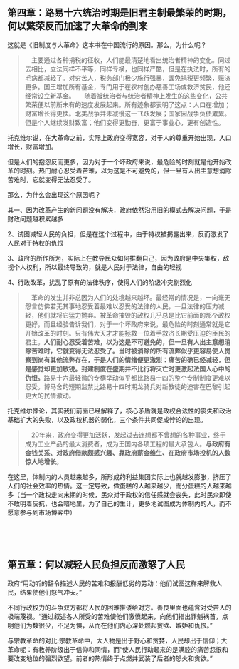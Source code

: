 <h2>第四章：路易十六统治时期是旧君主制最繁荣的时期，何以繁荣反而加速了大革命的到来</h2><p data-pid="grzLaEMP">这就是《旧制度与大革命》这本书在中国流行的原因。那么，为什么呢？</p><blockquote data-pid="HrbtzjaG">　主要通过各种捐税的征收，人们能最清楚地看出统治者精神的变化。同过去相比，立法同样不平等，同样专横，也同样严酷，但是在执法时，所有的毛病都减轻了。对穷苦人，税务部门极少施行强暴，蠲免捐税更频繁，赈济更多。国王增加所有基金，专门用于在农村创办慈善工场或救济贫民，他还经常设立新基金。　　随着被统治者与统治者精神上发生的这些变化，公共繁荣便以前所未有的速度发展起来。所有迹象都表明了这点：人口在增加；财富增长得更快。北美战争并未减慢这一飞跃发展；国家因战争负债累累。但是个人继续发财致富；他们变得更勤奋，更富于事业心，更有创造性。</blockquote><p data-pid="RM3J7GWV">托克维尔说，在大革命之前，实际上政府变得宽容，对于人的尊重开始出现，人口增长，财富增加。</p><p data-pid="jCphhQgf">但是人们的抱怨反而更多，因为对于一个坏政府来说，最危险的时刻就是他开始改革的时刻。热门耐心忍受着苦难，以为这是不可避免的，但一旦有人出主意想消除苦难时，它就变得无法忍受了。</p><p data-pid="HCsHxTaB">那么，为什么会出现这个原因呢？</p><p data-pid="3ELaYGnw">其一、因为改革产生的新问题没有解决，政府依然沿用旧的模式去解决问题，于是财政问题越积累越多</p><p data-pid="FXqu3d0o">2、试图减轻人民的负担，但是在这个过程中，由于特权被揭露出来，反而激发了人民对于特权的仇恨</p><p data-pid="3l_CBTTf">3、政府的所作所为，实际上在教导民众如何推翻自己，因为政府是中央集权，敌视个人权利，所以最终导致的，就是人民对于法律，自由的轻视</p><p data-pid="8CtkcncG">4、行政改革，扰乱了原有的法律秩序，使得人们的阶级冲突剧烈化</p><blockquote data-pid="8AtHRsHX">　革命的发生并非总因为人们的处境越来越坏。最经常的情况是，一向毫无怨言仿佛若无其事地忍受着最难以忍受的法律的人民，一旦法律的压力减轻，他们就将它猛力抛弃。被革命摧毁的政权几乎总是比它前面的那个政权更好，而且经验告诉我们，对于一个坏政府来说，最危险的时刻通常就是它开始改革的时刻。只有伟大天才才能拯救一位着手救济长期受压迫的臣民的君主。<b>人们耐心忍受着苦难，以为这是不可避免的，但一旦有人出主意想消除苦难时，它就变得无法忍受了。当时被消除的所有流弊似乎更容易使人觉察到尚有其他流弊存在，于是人们的情绪便更激烈：痛苦的确已经减轻，但是感觉却更加敏锐。封建制度在盛期并不比行将灭亡时更激起法国人心中的仇恨。</b>路易十六最轻微的专横举动似乎都比路易十四的整个专制制度更难以忍受。博马舍的短期监禁比路易十四时期龙骑兵对新教徒的迫害在巴黎引起更大的民情激动。</blockquote><p data-pid="bH4vGzWa">托克维尔悖论，其实我们前面已经解释了，核心矛盾就是政权合法性的丧失和政治基础扩大的失败，以及政权机器的弱化，三个条件共同促成悖论的出现。</p><blockquote data-pid="46pv0r9o">　20年来，政府变得更加活跃，发起过去连想都不曾想的各种事业，终于成为工业产品的最大消费者，成为王国内各项工程的最大承包人。<b>与政府有金钱关系、对政府借款颇感兴趣、靠政府薪金维生、在政府市场投机的人数惊人地增长</b>。</blockquote><p data-pid="ioxAC0wz">在这里，体制内的人员越来越多，所形成的利益集团实际上也就越发膨胀，挤压了人们的社会效率的热情。这一定导致，做蛋糕的人越来越少，而分蛋糕的人越来越多（当一个政权走向末期的时候，民众对于政权的信任感就会丧失，此时民众即使不敢明着反抗，也会暗地里，为了自己的生计，更多地试图成为体制内的人，而不愿意参与到市场博弈中）</p><p><br></p><p><br></p><h2>第五章：何以减轻人民负担反而激怒了人民</h2><p data-pid="LgnyNjXl">政府“用动听的辞令描述人民的苦难和报酬低劣的劳动：他们试图这样来解救人民，结果使他们怒气冲天。”</p><p data-pid="vSl057TY">不同行政权力的斗争双方都将人民的困难推诿给对方。善良里面也蕴含对受苦人的极端蔑视。“通过叙述各人所受的苦难使他们激愤起来，向他们指出罪魁祸首，点明他们为数很少，不足为惧，从而在他们内心深处燃起贪欲、嫉妒和仇恨。”</p><p data-pid="Dzpiofbp">与宗教革命的对比;宗教革命中，大人物是出于野心和贪婪，人民却出于信仰；大革命呢：有教养阶级出于信仰和同情，而“使人民行动起来的是满腔的痛苦怨恨和要改变地位的强烈欲望。前者的热情终于点燃并武装了后者的怒火和贪欲。”</p><p><br></p><p><br></p><p><br></p><p><br></p><p><br> </p>
